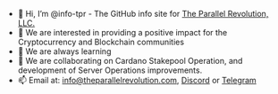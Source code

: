- 👋 Hi, I’m @info-tpr - The GitHub info site for [The Parallel Revolution, LLC.](https://www.theparallelrevolution.com)
- 👀 We are interested in providing a positive impact for the Cryptocurrency and Blockchain communities
- 🌱 We are always learning
- 💞️ We are collaborating on Cardano Stakepool Operation, and development of Server Operations improvements.
- 📫 Email at: [info@theparallelrevolution.com](mailto:info@theparallelrevolution.com), [Discord](https://discord.gg/7v4Rqves) or [Telegram](https://t.me/tprevolution)
